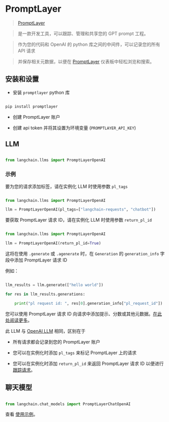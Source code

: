 # PromptLayer



>[PromptLayer](https://docs.promptlayer.com/what-is-promptlayer/wxpF9EZkUwvdkwvVE9XEvC/how-promptlayer-works/dvgGSxNe6nB1jj8mUVbG8r) 

> 是一款开发工具，可以跟踪、管理和共享您的 GPT prompt 工程。 

> 作为您的代码和 OpenAI 的 python 库之间的中间件，可以记录您的所有 API 请求

> 并保存相关元数据，以便在 [PromptLayer](https://www.promptlayer.com) 仪表板中轻松浏览和搜索。



## 安装和设置



- 安装 `promptlayer` python 库

```bash

pip install promptlayer

```

- 创建 PromptLayer 账户

- 创建 api token 并将其设置为环境变量 (`PROMPTLAYER_API_KEY`)





## LLM



```python

from langchain.llms import PromptLayerOpenAI

```



### 示例



要为您的请求添加标签，请在实例化 LLM 时使用参数 `pl_tags`

```python

from langchain.llms import PromptLayerOpenAI

llm = PromptLayerOpenAI(pl_tags=["langchain-requests", "chatbot"])

```



要获取 PromptLayer 请求 ID，请在实例化 LLM 时使用参数 `return_pl_id`

```python

from langchain.llms import PromptLayerOpenAI

llm = PromptLayerOpenAI(return_pl_id=True)

```

这将在使用 `.generate` 或 `.agenerate` 时，在 `Generation` 的 `generation_info` 字段中添加 PromptLayer 请求 ID



例如：

```python

llm_results = llm.generate(["hello world"])

for res in llm_results.generations:

    print("pl request id: ", res[0].generation_info["pl_request_id"])

```

您可以使用 PromptLayer 请求 ID 向请求中添加提示、分数或其他元数据。[在此处阅读更多](https://magniv.notion.site/Track-4deee1b1f7a34c1680d085f82567dab9)。



此 LLM 与 [OpenAI LLM](./openai.md) 相同，区别在于

- 所有请求都会记录到您的 PromptLayer 账户

- 您可以在实例化时添加 `pl_tags` 来标记 PromptLayer 上的请求

- 您可以在实例化时添加 `return_pl_id` 来返回 PromptLayer 请求 ID 以便进行[跟踪请求](https://magniv.notion.site/Track-4deee1b1f7a34c1680d085f82567dab9)。



## 聊天模型



```python

from langchain.chat_models import PromptLayerChatOpenAI

```



查看 [使用示例](../modules/models/chat/integrations/promptlayer_chatopenai.ipynb)。



